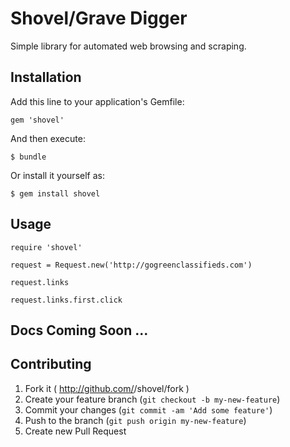 # Shovel/Grave Digger

  Simple library for automated web browsing and scraping.

## Installation

Add this line to your application's Gemfile:

    gem 'shovel'

And then execute:

    $ bundle

Or install it yourself as:

    $ gem install shovel

## Usage
    
    require 'shovel'

    request = Request.new('http://gogreenclassifieds.com')

    request.links

    request.links.first.click


##  Docs Coming Soon ...

## Contributing

1. Fork it ( http://github.com/<my-github-username>/shovel/fork )
2. Create your feature branch (`git checkout -b my-new-feature`)
3. Commit your changes (`git commit -am 'Add some feature'`)
4. Push to the branch (`git push origin my-new-feature`)
5. Create new Pull Request
